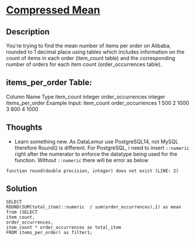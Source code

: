# [Compressed Mean](https://datalemur.com/questions/alibaba-compressed-mean)

## Description 
You're trying to find the mean number of items per order on Alibaba, rounded to 1 decimal place using tables which includes information on the count of items in each order (item_count table) and the corresponding number of orders for each item count (order_occurrences table).

## items_per_order Table:
Column Name	Type
item_count	integer
order_occurrences	integer
items_per_order Example Input:
item_count	order_occurrences
1	500
2	1000
3	800
4	1000

## Thoughts 
- Learn something new. As DataLemur use PostgreSQL14, not MySQL therefore Round() is different. For PostgreSQL, i need to insert `::numeric` right after the numerator to enforce the datatype being used for the function. Without `::numeric` there will be error as below
   
```Error
function round(double precision, integer) does not exist (LINE: 2) 
```
## Solution


```
SELECT
ROUND(SUM(total_item)::numeric  / sum(order_occurrences),1) as mean 
from (SELECT 
item_count,
order_occurrences,
item_count * order_occurrences as total_item 
FROM items_per_order) as filter1;
```